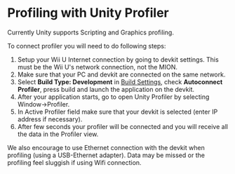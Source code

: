 Profiling with Unity Profiler
=====

Currently Unity supports Scripting and Graphics profiling.

To connect profiler you will need to do following steps:

1. Setup your Wii U Internet connection by going to devkit settings. This must be the Wii U's network connection, not the MION.
1. Make sure that your PC and devkit are connected on the same network.
1. Select **Build Type: Development** in [Build Settings](wiiu-buildsettings), check **Autoconnect Profiler**, press build and launch the application on the devkit.
1. After your application starts, go to open Unity Profiler by selecting Window-&gt;Profiler.
1. In Active Profiler field make sure that your devkit is selected (enter IP address if necessary).
1. After few seconds your profiler will be connected and you will receive all the data in the Profiler view.

We also encourage to use Ethernet connection with the devkit when profiling (using a USB-Ethernet adapter). Data may be missed or the profiling feel sluggish if using Wifi connection.

